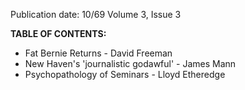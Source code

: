 Publication date: 10/69
Volume 3, Issue 3

**TABLE OF CONTENTS:**
- Fat Bernie Returns - David Freeman
- New Haven's 'journalistic godawful' - James Mann
- Psychopathology of Seminars - Lloyd Etheredge

